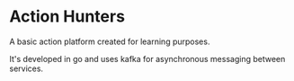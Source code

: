 # Action Hunters

A basic action platform created for learning purposes.

It's developed in go and uses kafka for asynchronous messaging between services.
